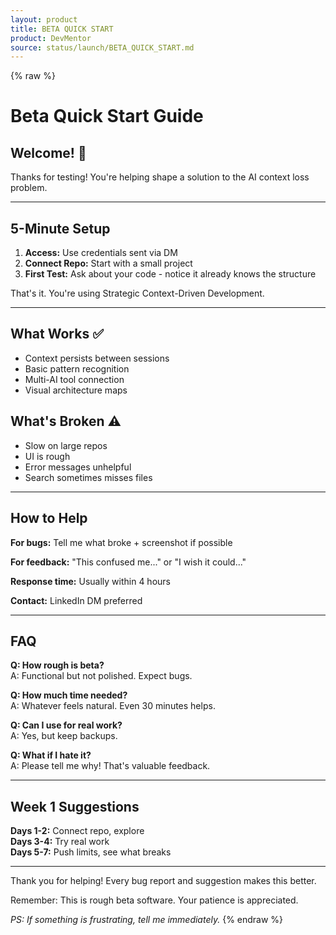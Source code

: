 ```yaml
---
layout: product
title: BETA QUICK START
product: DevMentor
source: status/launch/BETA_QUICK_START.md
---
```


{% raw %}
# Beta Quick Start Guide

## Welcome! 👋

Thanks for testing! You're helping shape a solution to the AI context loss problem.

---

## 5-Minute Setup

1. **Access:** Use credentials sent via DM
2. **Connect Repo:** Start with a small project
3. **First Test:** Ask about your code - notice it already knows the structure

That's it. You're using Strategic Context-Driven Development.

---

## What Works ✅
- Context persists between sessions
- Basic pattern recognition
- Multi-AI tool connection
- Visual architecture maps

## What's Broken ⚠️
- Slow on large repos
- UI is rough
- Error messages unhelpful
- Search sometimes misses files

---

## How to Help

**For bugs:** Tell me what broke + screenshot if possible

**For feedback:** "This confused me..." or "I wish it could..."

**Response time:** Usually within 4 hours

**Contact:** LinkedIn DM preferred

---

## FAQ

**Q: How rough is beta?**  
A: Functional but not polished. Expect bugs.

**Q: How much time needed?**  
A: Whatever feels natural. Even 30 minutes helps.

**Q: Can I use for real work?**  
A: Yes, but keep backups.

**Q: What if I hate it?**  
A: Please tell me why! That's valuable feedback.

---

## Week 1 Suggestions

**Days 1-2:** Connect repo, explore  
**Days 3-4:** Try real work  
**Days 5-7:** Push limits, see what breaks  

---

Thank you for helping! Every bug report and suggestion makes this better.

Remember: This is rough beta software. Your patience is appreciated.

*PS: If something is frustrating, tell me immediately.*
{% endraw %}
